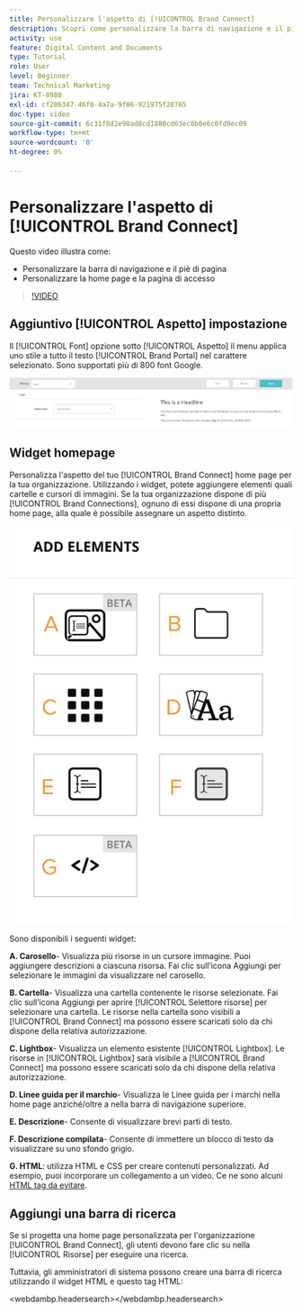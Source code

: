 ```yaml
---
title: Personalizzare l'aspetto di [!UICONTROL Brand Connect]
description: Scopri come personalizzare la barra di navigazione e il piè di pagina e come personalizzare la home page e la pagina di accesso in [!UICONTROL Brand Connect] per [!UICONTROL DAM WORKFRONT].
activity: use
feature: Digital Content and Documents
type: Tutorial
role: User
level: Beginner
team: Technical Marketing
jira: KT-8980
exl-id: cf286347-46f0-4a7a-9f06-921975f28765
doc-type: video
source-git-commit: 6c31f8d2e98ad8cd1880cd03ec0b0e6c0fd9ec09
workflow-type: tm+mt
source-wordcount: '0'
ht-degree: 0%

---
```


# Personalizzare l&#39;aspetto di [!UICONTROL Brand Connect]

Questo video illustra come:

* Personalizzare la barra di navigazione e il piè di pagina
* Personalizzare la home page e la pagina di accesso

>[!VIDEO](https://video.tv.adobe.com/v/335242/?quality=12&learn=on)

## Aggiuntivo [!UICONTROL Aspetto] impostazione

Il [!UICONTROL Font] opzione sotto [!UICONTROL Aspetto] il menu applica uno stile a tutto il testo [!UICONTROL Brand Portal] nel carattere selezionato. Sono supportati più di 800 font Google.

![Il [!UICONTROL Font] opzione sotto [!UICONTROL Aspetto] stile di menu per [!UICONTROL Brand Portal]](assets/02-brand-connect-appearance-font.png)

## Widget homepage

Personalizza l&#39;aspetto del tuo [!UICONTROL Brand Connect] home page per la tua organizzazione. Utilizzando i widget, potete aggiungere elementi quali cartelle e cursori di immagini. Se la tua organizzazione dispone di più [!UICONTROL Brand Connections], ognuno di essi dispone di una propria home page, alla quale è possibile assegnare un aspetto distinto.

![Uno screenshot dei widget disponibili per il tuo [!UICONTROL Brand Connect] homepage](assets/03-brand-connect-home-page-widgets.png)

Sono disponibili i seguenti widget:

**A. Carosello**- Visualizza più risorse in un cursore immagine. Puoi aggiungere descrizioni a ciascuna risorsa. Fai clic sull’icona Aggiungi per selezionare le immagini da visualizzare nel carosello.

**B. Cartella**- Visualizza una cartella contenente le risorse selezionate. Fai clic sull’icona Aggiungi per aprire [!UICONTROL Selettore risorse] per selezionare una cartella. Le risorse nella cartella sono visibili a [!UICONTROL Brand Connect] ma possono essere scaricati solo da chi dispone della relativa autorizzazione.

**C. Lightbox**- Visualizza un elemento esistente [!UICONTROL Lightbox]. Le risorse in [!UICONTROL Lightbox] sarà visibile a [!UICONTROL Brand Connect] ma possono essere scaricati solo da chi dispone della relativa autorizzazione.

**D. Linee guida per il marchio**- Visualizza le Linee guida per i marchi nella home page anziché/oltre a nella barra di navigazione superiore.

**E. Descrizione**- Consente di visualizzare brevi parti di testo.

**F. Descrizione compilata**- Consente di immettere un blocco di testo da visualizzare su uno sfondo grigio.

**G. HTML**: utilizza HTML e CSS per creare contenuti personalizzati. Ad esempio, puoi incorporare un collegamento a un video. Ce ne sono alcuni [HTML tag da evitare](https://www.damsuccess.com/hc/en-us/articles/206170043-Brand-Connect-Admin-Guide#html).

## Aggiungi una barra di ricerca

Se si progetta una home page personalizzata per l&#39;organizzazione [!UICONTROL Brand Connect], gli utenti devono fare clic su nella [!UICONTROL Risorse] per eseguire una ricerca.

Tuttavia, gli amministratori di sistema possono creare una barra di ricerca utilizzando il widget HTML e questo tag HTML:

&lt;webdambp.headersearch>&lt;/webdambp.headersearch>
